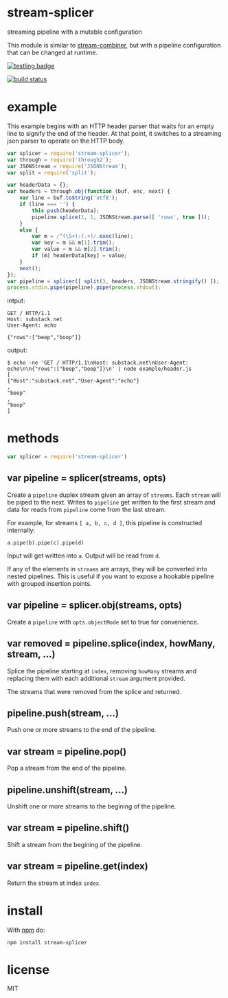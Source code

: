 # stream-splicer

streaming pipeline with a mutable configuration

This module is similar to
[stream-combiner](https://npmjs.org/package/stream-combiner),
but with a pipeline configuration that can be changed at runtime.

[![testling badge](https://ci.testling.com/substack/stream-splicer.png)](https://ci.testling.com/substack/stream-splicer)

[![build status](https://secure.travis-ci.org/substack/stream-splicer.png)](http://travis-ci.org/substack/stream-splicer)

# example

This example begins with an HTTP header parser that waits for an empty line to
signify the end of the header. At that point, it switches to a streaming json
parser to operate on the HTTP body.

``` js
var splicer = require('stream-splicer');
var through = require('through2');
var JSONStream = require('JSONStream');
var split = require('split');

var headerData = {};
var headers = through.obj(function (buf, enc, next) {
    var line = buf.toString('utf8');
    if (line === '') {
        this.push(headerData);
        pipeline.splice(1, 1, JSONStream.parse([ 'rows', true ]));
    }
    else {
        var m = /^(\S+):(.+)/.exec(line);
        var key = m && m[1].trim();
        var value = m && m[2].trim();
        if (m) headerData[key] = value;
    }
    next();
});
var pipeline = splicer([ split(), headers, JSONStream.stringify() ]);
process.stdin.pipe(pipeline).pipe(process.stdout);
```

intput:

```
GET / HTTP/1.1
Host: substack.net
User-Agent: echo

{"rows":["beep","boop"]}
```

output:

```
$ echo -ne 'GET / HTTP/1.1\nHost: substack.net\nUser-Agent: echo\n\n{"rows":["beep","boop"]}\n' | node example/header.js
[
{"Host":"substack.net","User-Agent":"echo"}
,
"beep"
,
"boop"
]
```

# methods

``` js
var splicer = require('stream-splicer')
```

## var pipeline = splicer(streams, opts)

Create a `pipeline` duplex stream given an array of `streams`. Each `stream`
will be piped to the next. Writes to `pipeline` get written to the first stream
and data for reads from `pipeline` come from the last stream.

For example, for streams `[ a, b, c, d ]`, this pipeline is constructed
internally:

```
a.pipe(b).pipe(c).pipe(d)
```

Input will get written into `a`. Output will be read from `d`.

If any of the elements in `streams` are arrays, they will be converted into
nested pipelines. This is useful if you want to expose a hookable pipeline with
grouped insertion points.

## var pipeline = splicer.obj(streams, opts)

Create a `pipeline` with `opts.objectMode` set to true for convenience.

## var removed = pipeline.splice(index, howMany, stream, ...)

Splice the pipeline starting at `index`, removing `howMany` streams and
replacing them with each additional `stream` argument provided.

The streams that were removed from the splice and returned.

## pipeline.push(stream, ...)

Push one or more streams to the end of the pipeline.

## var stream = pipeline.pop()

Pop a stream from the end of the pipeline.

## pipeline.unshift(stream, ...)

Unshift one or more streams to the begining of the pipeline.

## var stream = pipeline.shift()

Shift a stream from the begining of the pipeline.

## var stream = pipeline.get(index)

Return the stream at index `index`.

# install

With [npm](https://npmjs.org) do:

```
npm install stream-splicer
```

# license

MIT
